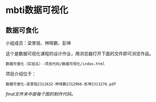 # mbti数据可视化
## 数据可食化 
小组成员：梁景铭、林晖鹏、彭坤


这个是数据可视化课程的设计作业，用浏览器打开下面的文件即可浏览作品。

    数据可食化（实验五）-项目代码/数据可视化/index.html
    
项目介绍位于：

    数据可食化-梁景铭2312632-林晖鹏2312966-彭坤2313276.pdf
    
_final文件夹中是每个图的制作代码。_
